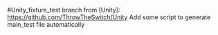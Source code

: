#Unity_fixture_test
branch from [Unity]: https://github.com/ThrowTheSwitch/Unity
Add some script to generate main_test file automatically


